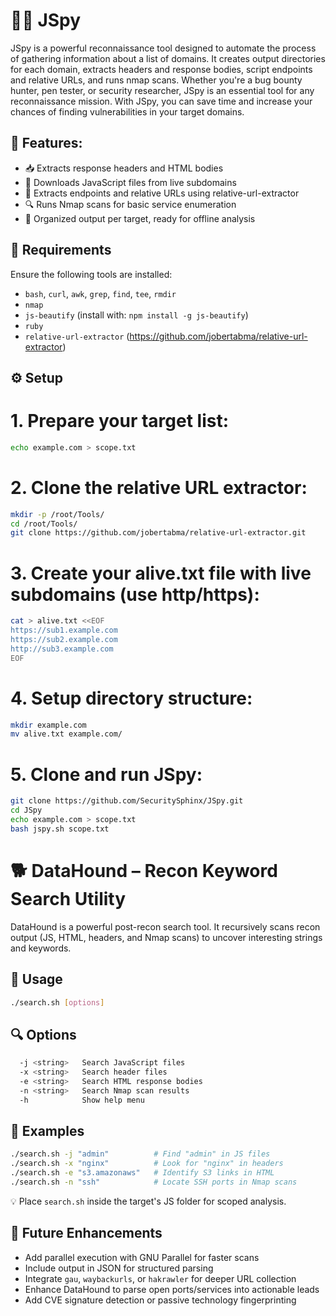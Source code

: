 # 🕵️‍♂️ JSpy
JSpy is a powerful reconnaissance tool designed to automate the process of gathering information about a list of domains. It creates output directories for each domain, extracts headers and response bodies, script endpoints and relative URLs, and runs nmap scans. Whether you're a bug bounty hunter, pen tester, or security researcher, JSpy is an essential tool for any reconnaissance mission. With JSpy, you can save time and increase your chances of finding vulnerabilities in your target domains.

## 🚀 Features:
* 📥 Extracts response headers and HTML bodies
* 📜 Downloads JavaScript files from live subdomains
* 🧠 Extracts endpoints and relative URLs using relative-url-extractor
* 🔍 Runs Nmap scans for basic service enumeration
* 📁 Organized output per target, ready for offline analysis

## 📖 Requirements
Ensure the following tools are installed:
- `bash`, `curl`, `awk`, `grep`, `find`, `tee`, `rmdir`
- `nmap`
- `js-beautify` (install with: `npm install -g js-beautify`)
- `ruby`
- `relative-url-extractor` (https://github.com/jobertabma/relative-url-extractor)

## ⚙️ Setup
# 1. Prepare your target list:
```bash
echo example.com > scope.txt
```
# 2. Clone the relative URL extractor:
```bash
mkdir -p /root/Tools/
cd /root/Tools/
git clone https://github.com/jobertabma/relative-url-extractor.git
```
# 3. Create your alive.txt file with live subdomains (use http/https):
```bash
cat > alive.txt <<EOF
https://sub1.example.com
https://sub2.example.com
http://sub3.example.com
EOF
```
# 4. Setup directory structure:
```bash
mkdir example.com
mv alive.txt example.com/
```
# 5. Clone and run JSpy:
```bash
git clone https://github.com/SecuritySphinx/JSpy.git
cd JSpy
echo example.com > scope.txt
bash jspy.sh scope.txt
```

# 🐕 DataHound – Recon Keyword Search Utility
DataHound is a powerful post-recon search tool. It recursively scans recon output (JS, HTML, headers, and Nmap scans) to uncover interesting strings and keywords.
## 🔧 Usage
```bash
./search.sh [options]
```
## 🔍 Options
```bash
  -j <string>   Search JavaScript files
  -x <string>   Search header files
  -e <string>   Search HTML response bodies
  -n <string>   Search Nmap scan results
  -h            Show help menu
```
## 🧪 Examples
```bash
./search.sh -j "admin"          # Find "admin" in JS files  
./search.sh -x "nginx"          # Look for "nginx" in headers  
./search.sh -e "s3.amazonaws"   # Identify S3 links in HTML  
./search.sh -n "ssh"            # Locate SSH ports in Nmap scans
```
💡 Place `search.sh` inside the target's JS folder for scoped analysis.
## 🧰 Future Enhancements
- Add parallel execution with GNU Parallel for faster scans
- Include output in JSON for structured parsing
- Integrate `gau`, `waybackurls`, or `hakrawler` for deeper URL collection
- Enhance DataHound to parse open ports/services into actionable leads
- Add CVE signature detection or passive technology fingerprinting
